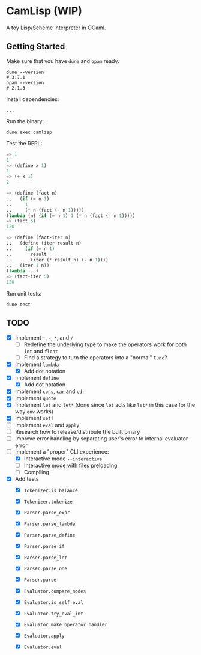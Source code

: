 # CamLisp (WIP)

A toy Lisp/Scheme interpreter in OCaml.

## Getting Started

Make sure that you have `dune` and `opam` ready.

```shell
dune --version
# 3.7.1
opam --version
# 2.1.3
```

Install dependencies:

```shell
...
```

Run the binary:

```shell
dune exec camlisp
```

Test the REPL:

```lisp
=> 1
1
=> (define x 1)
1
=> (+ x 1)
2
```

```lisp
=> (define (fact n)
..   (if (= n 1)
..     1
..     (* n (fact (- n 1)))))
(lambda (n) (if (= n 1) 1 (* n (fact (- n 1)))))
=> (fact 5)
120
```

```lisp
=> (define (fact-iter n)
..   (define (iter result n)
..     (if (= n 1)
..       result
..       (iter (* result n) (- n 1))))
..   (iter 1 n))
(lambda ...)
=> (fact-iter 5)
120
```

Run unit tests:

```shell
dune test
```

## TODO

- [x] Implement `+`, `-`, `*`, and `/`
  - [ ] Redefine the underlying type to make the operators work for both `int`
    and `float`
  - [ ] Find a strategy to turn the operators into a "normal" `Func`?
- [x] Implement `lambda`
  - [x] Add dot notation
- [x] Implement `define`
  - [x] Add dot notation
- [x] Implement `cons`, `car` and `cdr`
- [x] Implement `quote`
- [x] Implement `let` and `let*` (done since `let` acts like `let*` in this case
  for the way `env` works)
- [x] Implement `set!`
- [ ] Implement `eval` and `apply`
- [ ] Research how to release/distribute the built binary
- [ ] Improve error handling by separating user's error to internal evaluator
  error
- [ ] Implement a "proper" CLI experience:
  - [x] Interactive mode `--interactive`
  - [ ] Interactive mode with files preloading
  - [ ] Compiling
- [x] Add tests
  - [x] `Tokenizer.is_balance`
  - [x] `Tokenizer.tokenize`
  - [x] `Parser.parse_expr`
  - [x] `Parser.parse_lambda`
  - [x] `Parser.parse_define`
  - [x] `Parser.parse_if`
  - [x] `Parser.parse_let`
  - [x] `Parser.parse_one`
  - [x] `Parser.parse`
  - [x] `Evaluator.compare_nodes`
  - [x] `Evaluator.is_self_eval`
  - [x] `Evaluator.try_eval_int`
  - [x] `Evaluator.make_operator_handler`
  - [x] `Evaluator.apply`
  - [x] `Evaluator.eval`

